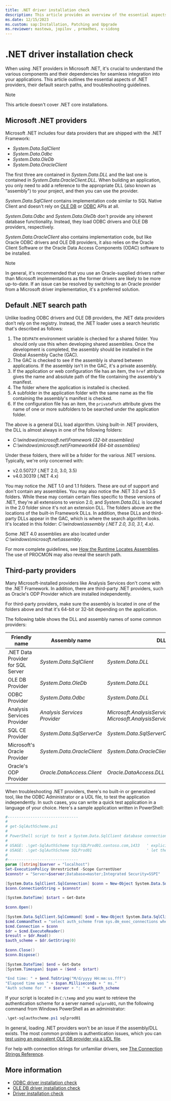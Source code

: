 ```yaml
---
title: .NET driver installation check
description: This article provides an overview of the essential aspects of .NET providers, their default search paths, and troubleshooting guidelines.
ms.date: 12/15/2023
ms.custom: sap:Installation, Patching and Upgrade
ms.reviewer: mastewa, jopilov , prmadhes, v-sidong
---
```

# .NET driver installation check

When using .NET providers in Microsoft .NET, it's crucial to understand the various components and their dependencies for seamless integration into your applications. This article outlines the essential aspects of .NET providers, their default search paths, and troubleshooting guidelines.

> [!NOTE]
> This article doesn't cover .NET core installations.

## Microsoft .NET providers

Microsoft .NET includes four data providers that are shipped with the .NET Framework:

- *System.Data.SqlClient*
- *System.Data.Odbc*
- *System.Data.OleDb*
- *System.Data.OracleClient*

The first three are contained in *System.Data.DLL* and the last one is contained in *System.Data.OracleClient.DLL*. When building an application, you only need to add a reference to the appropriate DLL (also known as "assembly") to your project, and then you can use the provider.

*System.Data.SqlClient* contains implementation code similar to SQL Native Client and doesn't rely on [OLE DB](/cpp/data/oledb/ole-db-programming-overview) or [ODBC](/sql/odbc/reference/syntax/odbc-api-reference) APIs at all.

*System.Data.Odbc* and *System.Data.OleDb* don't provide any inherent database functionality. Instead, they load ODBC drivers and OLE DB providers, respectively.

*System.Data.OracleClient* also contains implementation code, but like Oracle ODBC drivers and OLE DB providers, it also relies on the Oracle Client Software or the Oracle Data Access Components (ODAC) software to be installed.

> [!NOTE]
> In general, it's recommended that you use an Oracle-supplied drivers rather than Microsoft implementations as the former drivers are likely to be more up-to-date. If an issue can be resolved by switching to an Oracle provider from a Microsoft driver implementation, it's a preferred solution.

## Default .NET search path

Unlike loading ODBC drivers and OLE DB providers, the .NET data providers don’t rely on the registry. Instead, the .NET loader uses a search heuristic that's described as follows:

1. The `DEVPATH` environment variable is checked for a shared folder. You should only use this when developing shared assemblies. Once the development is completed, the assembly should be installed in the Global Assembly Cache (GAC).
1. The GAC is checked to see if the assembly is shared between applications. If the assembly isn't in the GAC, it's a private assembly.
1. If the application or web configuration file has an item, the `href` attribute gives the name and absolute path of the file containing the assembly's manifest.
1. The folder where the application is installed is checked.
1. A subfolder in the application folder with the same name as the file containing the assembly's manifest is checked.
1. If the configuration file has an item, the `privatePath` attribute gives the name of one or more subfolders to be searched under the application folder.

The above is a general DLL load algorithm. Using built-in .NET providers, the DLL is almost always in one of the following folders:

- *C:\windows\microsoft.net\Framework (32-bit assemblies)*
- *C:\windows\microsoft.net\Framework64 (64-bit assemblies)*

Under these folders, there will be a folder for the various .NET versions. Typically, we're only concerned with:

- v2.0.50727 (.NET 2.0, 3.0, 3.5)
- v4.0.30319 (.NET 4.x)

You may notice the .NET 1.0 and 1.1 folders. These are out of support and don't contain any assemblies. You may also notice the .NET 3.0 and 3.5 folders. While these may contain certain files specific to these versions of .NET, they're all extensions to version 2.0, and *System.Data.DLL* is located in the 2.0 folder since it's not an extension DLL. The folders above are the locations of the built-in Framework DLLs. In addition, these DLLs and third-party DLLs appear in the GAC, which is where the search algorithm looks. It's located in this folder: *C:\windows\assembly (.NET 2.0, 3.0, 3.1, 4.x)*.

Some .NET 4.0 assemblies are also located under *C:\windows\microsoft.net\assembly*.

For more complete guidelines, see [How the Runtime Locates Assemblies](/dotnet/framework/deployment/how-the-runtime-locates-assemblies). The use of PROCMON may also reveal the search path.

## Third-party providers

Many Microsoft-installed providers like Analysis Services don't come with the .NET Framework. In addition, there are third-party .NET providers, such as Oracle's ODP Provider which are installed independently.


For third-party providers, make sure the assembly is located in one of the folders above and that it's 64-bit or 32-bit depending on the application.

The following table shows the DLL and assembly names of some common providers:

|Friendly name|Assembly name|DLL|
|-|-|-|
|.NET Data Provider for SQL Server|*System.Data.SqlClient*|*System.Data.DLL*|
|OLE DB Provider|*System.Data.OleDb*|*System.Data.DLL*|
|ODBC Provider|*System.Data.Odbc*|*System.Data.DLL*|
|Analysis Services Provider|*Analysis Services Provider*|*Microsoft.AnalysisServices.AdomdClient*	*Microsoft.AnalysisServices.AdomdClient.DLL*|
|SQL CE Provider|*System.Data.SqlServerCe*|*System.Data.SqlServerCe.DLL*|
|Microsoft's Oracle Provider|*System.Data.OracleClient*|*System.Data.OracleClient.DLL*|
|Oracle's ODP Provider|*Oracle.DataAccess.Client*|*Oracle.DataAccess.DLL*|

When troubleshooting .NET providers, there's no built-in or generalized tool, like the ODBC Administrator or a UDL file, to test the application independently. In such cases, you can write a quick test application in a language of your choice. Here's a sample application written in PowerShell:

```powershell
#------------------------------- 
# 
# get-SqlAuthScheme.ps1 
# 
# PowerShell script to test a System.Data.SqlClient database connection
#
# USAGE: .\get-SqlAuthScheme tcp:SQLProd01.contoso.com,1433   ' explicitly specify DNS suffix, protocol, and port # ('tcp' must be lower case)
# USAGE: .\get-SqlAuthScheme SQLProd01                        ' let the driver figure out the DNS suffix, protocol, and port #
# 
#------------------------------- 
param ([string]$server = "localhost")
Set-ExecutionPolicy Unrestricted -Scope CurrentUser
$connstr = "Server=$server;Database=master;Integrated Security=SSPI" 
 
[System.Data.SqlClient.SqlConnection] $conn = New-Object System.Data.SqlClient.SqlConnection 
$conn.ConnectionString = $connstr 
 
[System.DateTime] $start = Get-Date 
 
$conn.Open() 
 
[System.Data.SqlClient.SqlCommand] $cmd = New-Object System.Data.SqlClient.SqlCommand 
$cmd.CommandText = "select auth_scheme from sys.dm_exec_connections where session_id=@@spid" 
$cmd.Connection = $conn 
$dr = $cmd.ExecuteReader() 
$result = $dr.Read() 
$auth_scheme = $dr.GetString(0) 
 
$conn.Close() 
$conn.Dispose() 
 
[System.DateTime] $end = Get-Date 
[System.Timespan] $span = ($end - $start) 
 
"End time: " + $end.ToString("M/d/yyyy HH:mm:ss.fff")  
"Elapsed time was " + $span.Milliseconds + " ms." 
"Auth scheme for " + $server + ": " + $auth_scheme
```

If your script is located in `C:\temp` and you want to retrieve the authentication scheme for a server named `sqlprod01`, run the following command from Windows PowerShell as an administrator:

```powershell
.\get-sqlauthscheme.ps1 sqlprod01
```


In general, loading .NET providers won't be an issue if the assembly/DLL exists. The most common problem is authentication issues, which you can [test using an equivalent OLE DB provider via a UDL file](/sql/database-engine/connect/test-oledb-connectivity-use-udl-file).

For help with connection strings for unfamiliar drivers, see [The Connection Strings Reference](https://www.connectionstrings.com/).

## More information

- [ODBC driver installation check](odbc-driver-install-checking.md)
- [OLE DB driver installation check](oledb-driver-install-check.md)
- [Driver installation check](driver-install-checking.md)
